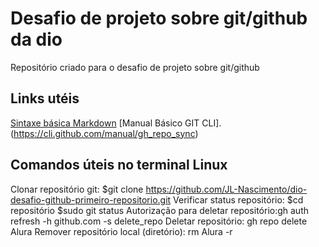 # Desafio de projeto sobre git/github da dio
Repositório criado para o desafio de projeto sobre git/github

## Links utéis
[Sintaxe básica Markdown](https://www.markdownguide.org/basic-syntax/)
[Manual Básico GIT CLI]. (https://cli.github.com/manual/gh_repo_sync)


## Comandos úteis no terminal Linux
Clonar repositório git: $git clone https://github.com/JL-Nascimento/dio-desafio-github-primeiro-repositorio.git
Verificar status repositório: $cd repositório $sudo git status
Autorização para deletar repositório:gh auth refresh -h github.com -s delete_repo
Deletar repositório:  gh repo delete Alura
Remover repositório local (diretório): rm Alura -r



